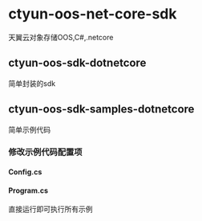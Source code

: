 # ctyun-oos-net-core-sdk

天翼云对象存储OOS,C#,.netcore

## ctyun-oos-sdk-dotnetcore

简单封装的sdk

## ctyun-oos-sdk-samples-dotnetcore

简单示例代码

### 修改示例代码配置项

#### Config.cs

#### Program.cs

直接运行即可执行所有示例
